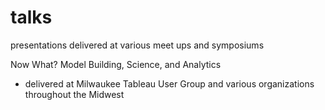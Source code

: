 # talks
presentations delivered at various meet ups and symposiums

Now What? Model Building, Science, and Analytics
- delivered at Milwaukee Tableau User Group and various organizations throughout the Midwest


